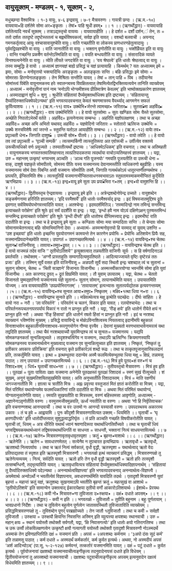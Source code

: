 ## वायुसूक्तम् - मण्डलम् - १, सूक्तम् - २,
मधुच्छन्दा वैश्वामित्रः ।           १-३ वायुः, ४-६ इन्द्रवायू । ७-९ मैत्रावरुणः । गायत्री छन्दः । 
(ऋ.म.-१०)
वायवाया•हि दर्शतेमे सोमा अर•ङ्कृताः । 
तेषां• पाहि श्रुधी हवम्• ।। १ ।।
(ऋगर्थोद्धारः) - वायवायाहि  दर्शतेत्यादि नवर्चं सूक्तम् । तत्राऽद्यस्तृचो वायव्यः । वायवायाहीति ।। हे दर्शत = दर्शो दर्शन,ं तेन, तः = ततो दर्शतः ततदृष्टे  तद्दृष्टेस्ततत्वं च बह्वर्थविषयकत्वं, सर्वज्ञ  इति यावत् । वशब्दो बलवाची । अयनाद् गमनकर्तृत्वाद् आयुः वश्चासावायुश्चेति वायुः। वाति गच्छतीति वा लोकस्य प्राणधारणहेतुत्वादायुः   ।  पूर्ववद्विग्रहश्चेति  वा वायुः । वाति जानातीति वा वायुः  । भक्तान् वृणोतीति वा वायुः । भक्तैर्व्रियत इति वा वायुः । वान्ति गच्छन्ति प्रकर्षेण वर्तन्तेऽस्मिन्निति वा वायुः । वयति बन्धयतीति वा वायुः । संसारादिकं व्ययते विनश्यत्यनेनेति वा वायुः । व्येति लीयते जगदत्रेति वा वायुः  । ‘वय श्रेष्ठत्वे’ इति धातोः श्रेष्ठत्वाद् वा वायुः  । तस्य सम्बुद्धिः  हे वायो । अध्यात्मं ज्ञानयज्ञं बाह्ये प्रसिद्धं च यज्ञं प्रत्यायाहि । किमर्थम् ? यतः अध्यात्मम् इमे = इमाः, सोमाः = मनोवृत्तयो भक्त्यादिभिः अरङ्कृताः = अलङ्कृताः सन्ति । बहिः प्रसिद्धाः इमे सोमाः = सोमरसाः हिरण्येनालङ्कृताः  । तेन मिश्रिताः  सन्तीति यावत् । तेषां = तान् पाहि = पिब । तदीयानेव सोमांस्त्वं पिबेति वायुनामकस्य हरेः स्वातन्त्र्यस्य विवक्षितत्वात् तेषामित्येतद्विभक्तिव्यत्ययेन तानिति व्याख्येयम् ।
अध्यात्मं - मनोवृत्तीनां पानं नाम ‘मनोऽपि भोग्यमीशस्य प्रीतिमात्रेण केवलम्’ इति भाष्योक्तप्रकारेण ज्ञातव्यम् । अस्मादाह्वानं शृृधि = शृृणु । श्रुधीति संहितायां दैर्घ्यमुक्तार्थाधिक्य इति द्रष्टव्यम् । ‘संहितायान्तु दैर्घ्यादिरुक्ताधिक्येपदेऽन्यथा’ इति भगवत्पादवचनात्  केवलं श्रवणमात्रस्य वैयर्थ्याद् आगमनेन सफलं कुर्वित्याशयः ।। १ ।।
(ऋ.म.-११) 
वाय• उक्थेभि•र्जरन्ते त्वामच्छा• जरितार•ः । 
सुतसा•ेमा अहर्विद•ः ।। २ ।।
(ऋगर्थोद्धारः) - वाय उक्थेभिरिति ।। हे वायो  सुतसोमाः = सुतः  खण्डितः सोमः यैस्ते सुतसोमाः, अच्छेति निपातोऽभेरर्थे वर्तते  । अहर्विद= इत्यनेनास्य सम्बन्धः । अहरिति यज्ञोपलक्षणम् । तथा च अच्छा अहर्विदः= अच्छा अभि अभितो यथावद् अहर्विदः = यज्ञवेदिनो जरितारः = स्तोतारो ऋत्विजः उक्थेभिः = उक्थैः शस्त्रविशेषैः त्वां जरन्ते = स्तुवन्ति यतोऽत आयाहीति सम्बन्धः ।। २ ।।
(ऋ.म.-१२) 
वायाे तव• प्रपृञ्चती धेना• जिगाति दाशुष•े ।
उरूची सोम• पीतये।। ३ ।।
(ऋगर्थोद्धारः) - वायो तवेति ।। हे वायो  तव त्वां प्रपृञ्चती = ‘पृञ्ची सम्पर्के’ । त्वत्सम्पर्किणी त्वत्स्तुतिरूपा अत एवोरूची = उर्वीत्येव  वक्तव्ये उरूचीत्यधिको वर्णः प्रयुज्यते । तस्यातीत्यर्थो द्रष्टव्यः । ‘आधिक्येऽधिकम्’ इति वचनात् । तथा च अतिमहती । वायुनामकस्य भगवतस्तवातिमहत्त्वात् त्वत्प्रतिपादकतया त्वदर्थाया वाचोऽप्यतिमहत्त्वं ज्ञातव्यम् ।। 
यद्वा, उरु =  महान्तम् उत्कृष्टं भगवन्तम् अञ्चति । ‘अञ्च गति पूजनयोः’ गमयति पूजयतीति वा उरूची धेना = वाक्, दाशुषे यज्ञकृते सोमपीतये,  सोमस्य पीतिः यस्य यजमानस्य  देवानामस्तीति व्यधिकरणो बहुव्रीहिः। यस्य यजमानस्य सोमं देवाः पिबन्ति असौ यजमानः सोमपीतिः तस्मै,  जिगाति गत्यर्थकोऽयं धातुरन्तर्णीतण्यर्थश्च । प्रापयति, ईप्सितमिति शेषः। त्वत्स्तुतिर्हि यजमानाभीप्सितसाधनस्वभावाऽतः स्तुवतामस्माकमभीप्सितं  कुर्र्विति ऋगभिप्रायः ।। ३ ।।
(ऋ.म.-१३) 
इन्द्र•वायू इमे सुता उप प्रया•ेभिरा ग•तम् । 
इन्द•वो वामुशन्ति हि ।। ४ ।।  
(ऋगर्थोद्धारः)- द्वितीयस्तृच ऐन्द्रवायव्यः । इन्द्रवायू इमे इति ।। अत्रेन्द्रशब्देनोपेन्द्र  उच्यते ।  वायुशब्देन  सङ्कर्षणनामा  हरिरिति ज्ञातव्यम्। ‘इदि परमैश्वर्ये’ इति धातोः परमैश्वर्याद् इन्द्रः । इदं विषयजातमुद्दिश्य द्रुतेः द्रवणात् सर्वविषयोपभोगवत्त्वादिति यावत् । अतश्चेन्द्रः । इदमदर्शमितिञ्। ‘तस्मादिन्द्रो नाम तमिन्द्रं सन्तमिन्द्र इत्याचक्षते परोक्षेण’ इति श्रुतेः इदं सर्वं ददर्शेति वा इन्द्रः । यद्वा, ‘इन्धो हवै नाम योऽयं दक्षिणेऽक्षन् पुरुषस्तमिन्धं सन्तमिन्द्र इत्याचक्षते परोक्षेण’ इति श्रुतेः ‘इन्धी दीप्तौ’ इति धातोश्च दीप्तिमत्त्वाद् इन्द्रः । इदमभीष्टं राति ददातीति वा इन्द्रः । तथा च हे इन्द्रवायू  इमे सुताः = कण्डिताः सोमाः मया सम्पादिताः सन्ति । ते चेन्दवः सोमाः सोमानामचेतनत्वाद् बहिः सोमाभिमानिनो देवाः । अध्यात्मं- अस्मन्मनोवृत्तयो हि यस्माद् वां युवाम् उशन्ति = ‘उश इच्छायां’ इति धातोः इच्छन्ति युवयोरागमनं कामयन्ते तेन कारणेन प्रयोभिः = प्रेयोभिः अतिशयेन प्रियैः सह, यजमानप्रियदानेच्छयेति यावत्। उपागतं = उपागच्छतमित्यर्थः ।। ४ ।।
(ऋ.म.-१४) 
वायविन्द्र•श्च चेतथः सुतान•ां  वाजिनीवसू । 
तावाया•तमुप•द्रुवत्  ।। ५ ।। ३ ।।
(ऋगर्थोद्धारः) - वायविन्द्रश्च चेतथ इति ।। हे वायो  वाजमन्नं तदेव वाजि ‘‘ तृतीयोऽतिशये’’ इत्युक्तत्वात् तन्नयतीति वाजिनीः सूर्यः । स हि वर्षणादिनाऽन्नं प्रवर्तयति । तथोक्तम् -
‘अग्नौ प्रास्ताहुतिः सम्यगादित्यमुपतिष्ठते । 
आदित्याज्जायते वृष्टिः वृष्टेरन्नं ततः प्रजाः’ इति । 
तस्मिन् सूर्ये वसत इति वाजिनीवसू = अन्नपतौ सूर्ये सदा स्थितौ इन्द्रः चशब्दात् त्वं च सुतानां = सुतान् सोमान्, चेतथः = ‘चिती सञ्ज्ञाने’ विजानतः विजानीथः । अस्मत्स्वीकारयोग्या भवन्तीमे सोमा इति युवां विजानीथः । अतः कारणाद् द्रुवत् = द्रुतं क्षिप्रमिति यावत् । तौ युवाम् उपयातम् । 
यद्वा, चेतथः = चेततो विजानतो युष्मद्ज्ञानिनो यजमानस्य यज्ञे सुतानां= सुतान् सोमान्, तत्पानार्थमिति यावत्   । उपायातमिति योज्यम्  । अत्र वायवायाहीति ‘उपप्रयोभिरागतम्’ । ‘तावायातम्’ इत्यभ्यासः सुतात्पर्यद्योतक  इत्यवगन्तव्यम् ।।५।।
(ऋ.म.-१५)
वायविन्द्र•श्च सुन्वत आया•तमुप• निष्कृतम् ।
 मक्ष्वि•१त्था धिया न•रा ।। ६ ।। 
(ऋगर्थोद्धारः) - वायविन्द्रश्च सुन्वते इति ।। मक्ष्वित्थेत्यत्र मक्षु इत्थेति पदच्छेदः । दीर्घः सांहितः । हे वायो  नरा = नरौ । ‘ला परिवर्तने’ । परिवर्तनं च चलनं, विकार इति यावत् । रलयोश्चाभेदः । तथा च परिवर्तनरूपचलनापरपर्यायं विकारं न रातो न प्राप्नुत इति नरौ । यद्वा, ‘रीङ् क्षये’ इति धातोर्न रीयेते क्षयं न प्राप्नुत इति नरौ । अथवा ‘रीङ् हिंसायां’ इति धातोर्न रषतो हिंसां न प्राप्नुत इति नरौ । इदं च नरशब्द व्याख्यानं १विष्णोरेव मुख्यम् । प्रसिद्धे वायाविन्द्रे च मोक्षेऽविनाशित्वस्य नियतत्वाद् इदानीमपि बहुकालं विनाशाभावेन बहुकालीनविनाशाभाव-रूपगुणयोगेन गौण्या वृत्त्यैव । देवानां मुख्यतो मरणभावाभावेनामरत्वं यथा तद्वदिति ज्ञातव्यम् । तथा चैवं  नरशब्दवाच्यौ युवामिन्द्रश्च त्वं च सुन्वतः= यजमानस्य । यद्यपि सोमकण्डनकर्ता सुन्वन्नित्युच्यते । तादृशश्चर्त्विगेव न यजमानः, तथाऽपि ऋत्विग्भिः क्रियमाणस्यापि सोमकण्डनस्य यजमानार्थत्वेन   मुख्यत्वाद्  यजमान  एव सुन्वन्नित्युच्यत इति ज्ञातव्यम् । निष्कृतं, ‘निष्कृतं तुु प्रतीकार अपकारः प्रतिक्रिया’ इति वचनात् कृते प्रतीकारेऽयं शब्दो रूढः । तथा च तत्कृतपूजानुसारिफलदानं प्रति, तत्कर्तुमिति यावत् । इत्था = इत्थम्भूतया ददान्येव अस्मै फलमित्येवम्भूतया धिया मक्षु = क्षिप्रं, तन्नामसु पाठात् । तान्  उपायातं  = उपागच्छतमित्यर्थः ।। ६ ।। 
(ऋ.म.-१६) 
मित्रं हुवे पूतद•क्षं वरु•णं च रिशाद•सम् ।
धियं• घृताचीं साध•न्ता ।। ७ ।।
(ऋगर्थोद्धारः) - तृतीयस्तृचो मैत्रावरुणः । मित्रं हुव इति ।। पूतदक्षं = पूताः पाविताः दक्षाः यजमाना अनेनेति पूतदक्षस्तं पूतदक्षं रिशादसं  =  रमणं सुखं रीत्युच्यते । शं सुखम्, अनूनं सुखमतिशयितसुखमिति यावत्। अत्ति अनुभवतीति रिशादास्तम् । मित्रं = माति रक्षणीयं जगज्जानातीति मि । ज्ञात्वा च त्रातीति मित्रः । अह्नः प्रवृत्त्या वस्तुजातं मितं ज्ञातं करोतीति वा मित्रम् । यद्वा, मितं परिमितं यथायोग्यमेव फलमधिकारिणां राति ददातीति वा मित्रः । अथवा मितं परिमितं यथायोग्यं, योग्यतानुसारेणेति यावत् । रमयति सुखयतीति वा मित्रस्तम्, वरुणं बहिस्तमसा आवृणोति, अध्यात्मम् - अज्ञानेनाऽवृणोतीति वरुणः । वरमुत्तमजीवमुन्नयति, ऊर्ध्वं नयतीति वा वरुणः । अथवा ‘णो हि निर्वृतिवाचकः’ इति वचनाण्णशब्द आनन्दवाची । तथा च वरः उत्तमो णः आनन्दो यस्यासौ वरुणः । उपपदस्थस्य अकारस्य उकारः । तं च हुवे = आह्वयामि । पुनः कीदृशौ मित्रावरुणावित्यत उक्तम् - धियमिति ।। घृताचीं = ‘घृ क्षरणदीप्त्योः’ इति धातोर्दीप्तत्वात् सुशुद्धत्वाद्धरिर्घृतः । तं प्रति अञ्चति गच्छति विषयीकरोतीति यावत् । घृताची तां, धियम् = अत्र धीरिति यथार्थं ध्यानं श्रवणादिरूपा यथार्थाधिगतिर्वोच्यते । तथा च घृताचीं धियं भगवद्विषयकयथार्थध्यानं तद्विषययथार्थाधिगतिं वा साधन्ता = साधन्तौ, भक्तानां नित्यं साधयन्तावित्यर्थः ।। ७ ।। 
(ऋ.म.-१७)
ऋतेन• मित्रावरुणावृतावृधावृतस्पृशा । 
क्रतुं • बृहन्त•माशाथे  ।। ८ ।। 
(ऋगर्थोद्धारः) - ऋतेनेति ।। ऋतेन = सावधारणमेतत् । सत्येनैव न तूपचारत इत्यभिप्रायः । ऋतावृधौ = ऋतवृधौ, ऋतशब्दो नित्यपर्यायः । तथा च ऋतं नित्यं सर्वकालं, वृधौ वृद्धौ, ऋतस्पृशा = यथार्थत्वाद् ऋतो वेदः प्रतिपाद्यतया तं  स्पृशत इति ऋतस्पृशौ मित्रावरुणौ । भगवत्पक्षे इत्थं व्याख्यानं प्रसिद्धम् । मित्रावरुणपक्षे तु ऋतेनेत्यव्ययम् । नित्यं, सर्वदेति यावत् । ऋतो हरिः तेन वृधौ वृद्धौ ऋतस्पृशौ = ऋतो हरिः तत्स्पृशौ तत्सम्बन्धिनौ, तद्भृत्याविति यावत् । ऋतावृधावित्यत्र संहितायां दैर्घ्यमुक्तार्थाधिक्यादिज्ञापनार्थम् । ‘संहितायां तु दैर्घ्यादिरुक्ताधिक्ये पदेऽन्यथा । अनन्यार्थत्वविज्ञप्त्या’ इति भगवत्पादवचनाद् अनन्यार्थत्व-विज्ञप्त्यै । अयमेवार्थः अन्योऽर्थो  न भवतीत्येवं विज्ञापनाय, अवधारणार्थमिति यावदिति तदर्थः । एतादृशौ मित्रावरुणौ युवां बृहन्तं = महान्तं क्रतुं यज्ञं, क्रतुशब्दः सुखनामाऽपि भवतीति बृहन्तं क्रतुं = महत्सुखं वा आशाथे = ‘तृतीयोऽतिशये’ इति सामान्येन उक्तत्वाद् ईकारापेक्षया तृतीयो वर्णो आकारोऽतिशयार्थः । ईशाथे= प्रेरयथः ।। ८ ।।
(ऋ.म.-१८) 
कवी नो• मित्रावरु•णा तुविजाता उ•रुक्षया• । 
दक्षं• दधाते अपसम्• ।। ९ ।। ४ ।। २ ।। 
(ऋगर्थोद्धारः) - कवी न इति ।। भगवत्पक्षे - तुविजातौ = तुवीति बहुनाम । बहुः पूर्णतायाम् । भावप्रधानो निर्देशः । तथा च तुवित्वेन बहुत्वेन पूर्णत्वेन जाताववस्थितौ तुविजाताविति व्याख्येयम् । 
प्रसिद्धमित्रावरुणपक्षे तु - तुविशब्देन पूणर्ं परब्रह्मोच्यते । तेन जातौ १तुविजातौ । तथा च कवी = सर्वज्ञौ तुविजातौ । उरुक्षया = उरुक्षयौ क्षियन्ति निवसन्ति अस्मिन् इति व्युत्पत्त्या क्षयशब्दः स्थानवाची । उरु = महान् क्षयः  =  स्थानं ययोस्तौ तथोक्तौ सर्वगतौ, यद्वा, ‘क्षि निवासगत्योः’ इति धातोः क्षयो गतिरागतिश्च । तथा च उरू उर्व्यौ लोकविलक्षणत्वेन उत्कृष्टौ क्षयौ गत्यागती ययोस्तौ तथोक्तौ एतादृशौ मित्रावरुणौ नोऽस्मदर्थे अस्माकं तेन द्रविणप्राप्तिरिति दक्षं = यजमानं प्रति । अपसं = २अपःशब्दः कर्मनाम । ‘३अपो दंसः सुदं कर्म’ इति तन्नामसु पाठात् । कर्म दधाते = अस्मदर्थं कर्मकर्तारं, कर्म कुर्वत इत्यर्थः। अथवा, नो अस्मदीयं अपसं ‘अर्श आदिभ्योऽच्’ (पा.सू. ५-२-१२७) कर्मवन्तं, तत्कर्तारं यजमानमिति यावत् । दक्षं = पटुं दधाते = कुर्वत इत्यर्थः । पूर्वयोजनायां दक्षशब्दो यजमानवाचीत्यङ्गीकृत्य तदनुवादेनापसं दधाते इति विधेयम् । द्वितीययोजनानां तु अपस्शब्दो यजमानवाची । दक्षशब्दः पटुवाचीत्यङ्गीकृत्य अपसम् इत्यनुवादेन दक्षत्वं विधेयमिति ज्ञातव्यम् ।। ९ ।।
